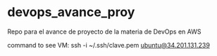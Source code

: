 # devops_avance_proy
Repo para el avance de proyecto de la materia de DevOps en AWS

command to see VM: ssh -i ~/.ssh/clave.pem ubuntu@34.201.131.239
